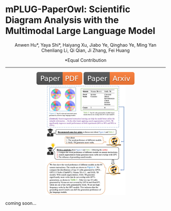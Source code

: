 # mPLUG-PaperOwl: Scientific Diagram Analysis with the Multimodal Large Language Model

<div align="center">

Anwen Hu*, Yaya Shi*, Haiyang Xu, Jiabo Ye, Qinghao Ye, Ming Yan
Chenliang Li, Qi Qian, Ji Zhang, Fei Huang

*Equal Contribution

</div>

<hr>
<div align="center">
<a href=""><img src="assets/Paper-PDF-orange.svg"></a>
<a href=""><img src="assets/Paper-Arxiv-orange.svg" ></a>

<img src="assets/intro_case.jpeg" alt="image" width="50%" height="auto">
</div>

coming soon...

